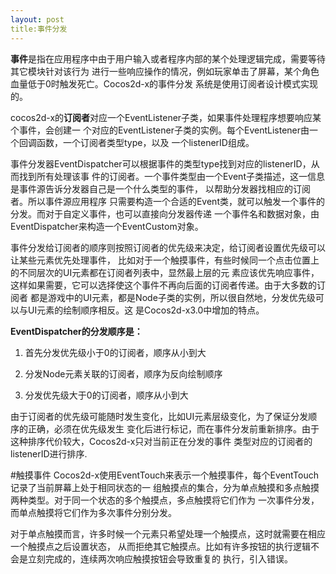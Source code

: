 ```yaml
---
layout: post
title:事件分发
---
```

**事件**是指在应用程序中由于用户输入或者程序内部的某个处理逻辑完成，需要等待其它模块针对该行为
进行一些响应操作的情况，例如玩家单击了屏幕，某个角色血量低于0时触发死亡。Cocos2d-x的事件分发
系统是使用订阅者设计模式实现的。

cocos2d-x的**订阅者**对应一个EventListener子类，如果事件处理程序想要响应某个事件，会创建一
个对应的EventListener子类的实例。每个EventListener由一个回调函数，一个订阅者类型type，以及
一个listenerID组成。

事件分发器EventDispatcher可以根据事件的类型type找到对应的listenerID，从而找到所有处理该事
件的订阅者。一个事件类型由一个Event子类描述，这一信息是事件源告诉分发器自己是一个什么类型的事件，
以帮助分发器找相应的订阅者。所以事件源应用程序
只需要构造一个合适的Event类，就可以触发一个事件的分发。而对于自定义事件，也可以直接向分发器传递
一个事件名和数据对象，由EventDispatcher来构造一个EventCustom对象。

事件分发给订阅者的顺序则按照订阅者的优先级来决定，给订阅者设置优先级可以让某些元素优先处理事件，
比如对于一个触摸事件，有些时候同一个点击位置上的不同层次的UI元素都在订阅者列表中，显然最上层的元
素应该优先响应事件，这样如果需要，它可以选择使这个事件不再向后面的订阅者传递。由于大多数的订阅者
都是游戏中的UI元素，都是Node子类的实例，所以很自然地，分发优先级可以与UI元素的绘制顺序相反。这
是Cocos2d-x3.0中增加的特点。

**EventDispatcher的分发顺序是：**

1. 首先分发优先级小于0的订阅者，顺序从小到大

2. 分发Node元素关联的订阅者，顺序为反向绘制顺序

3. 分发优先级大于0的订阅者，顺序从小到大

由于订阅者的优先级可能随时发生变化，比如UI元素层级变化，为了保证分发顺序的正确，必须在优先级发生
变化后进行标记，而在事件分发前重新排序。由于这种排序代价较大，Cocos2d-x只对当前正在分发的事件
类型对应的订阅者的listenerID进行排序.

#触摸事件
Cocos2d-x使用EventTouch来表示一个触摸事件，每个EventTouch记录了当前屏幕上处于相同状态的一
组触摸点的集合，分为单点触摸和多点触摸两种类型。对于同一个状态的多个触摸点，多点触摸将它们作为
一次事件分发，而单点触摸将它们作为多次事件分别分发。

对于单点触摸而言，许多时候一个元素只希望处理一个触摸点，这时就需要在相应一个触摸点之后设置状态，
从而拒绝其它触摸点。比如有许多按钮的执行逻辑不会是立刻完成的，连续两次响应触摸按钮会导致重复的
执行，引入错误。
